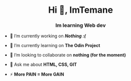 <h1 align="center">Hi 👋, ImTemane</h1>
<h3 align="center">Im learning Web dev</h3>  

- 🔭 I’m currently working on _**Nothing :(**_

- 🌱 I’m currently learning on  **The Odin Project**

- 👯 I’m looking to collaborate on **nothing (for the moment)**

- 💬 Ask me about **HTML, CSS, GIT**

- ⚡ **More PAIN = More GAIN**


